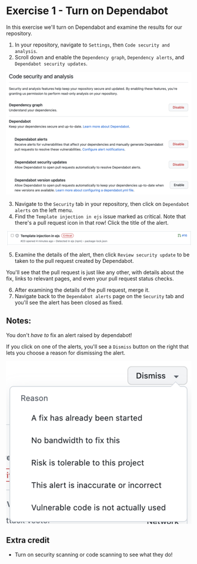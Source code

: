 # Exercise 1 - Turn on Dependabot

In this exercise we'll turn on Dependabot and examine the results for our repository.

1. In your repository, navigate to `Settings`, then `Code security and analysis`.
2. Scroll down and enable the `Dependency graph`, `Dependency alerts`, and `Dependabot security updates`.

![enable dependabot](../images/enable-dependabot.png)

3. Navigate to the `Security` tab in your repository, then click on `Dependabot alerts` on the left menu.
4. Find the `Template injection in ejs` issue marked as critical. Note that there's a pull request icon in that row! Click the title of the alert.

![critical issue](../images/dependabot-critical-issue.png)

5. Examine the details of the alert, then click `Review security update` to be taken to the pull request created by Dependabot.

You'll see that the pull request is just like any other, with details about the fix, links to relevant pages, and even your pull request status checks.

6. After examining the details of the pull request, merge it.
7. Navigate back to the `Dependabot alerts` page on the `Security` tab and you'll see the alert has been closed as fixed.

## Notes:

You don't _have to_ fix an alert raised by dependabot!

If you click on one of the alerts, you'll see a `Dismiss` button on the right that lets you choose a reason for dismissing the alert.

![dismiss the alert](../images/dependabot-dismiss.png)

## Extra credit
- Turn on security scanning or code scanning to see what they do!